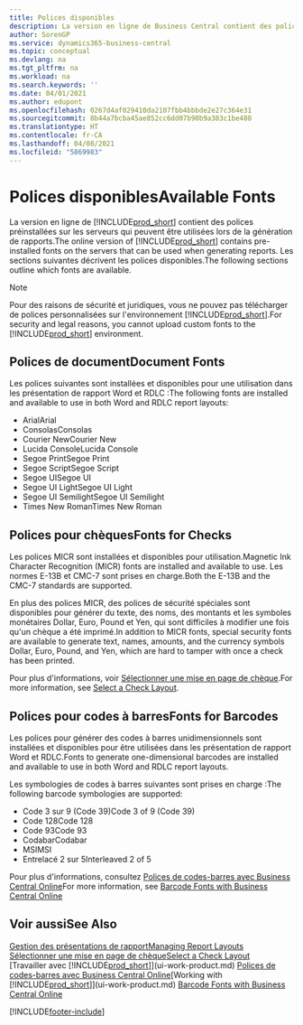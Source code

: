 ```yaml
---
title: Polices disponibles
description: La version en ligne de Business Central contient des polices préinstallées sur les serveurs qui peuvent être utilisées lors de la génération de rapports.
author: SorenGP
ms.service: dynamics365-business-central
ms.topic: conceptual
ms.devlang: na
ms.tgt_pltfrm: na
ms.workload: na
ms.search.keywords: ''
ms.date: 04/01/2021
ms.author: edupont
ms.openlocfilehash: 0267d4af029410da2107fbb4bbbde2e27c364e31
ms.sourcegitcommit: 8b44a7bcba45ae852cc6dd07b90b9a383c1be488
ms.translationtype: HT
ms.contentlocale: fr-CA
ms.lasthandoff: 04/08/2021
ms.locfileid: "5869983"
---
```

# <a name="available-fonts"></a><span data-ttu-id="58abd-103">Polices disponibles</span><span class="sxs-lookup"><span data-stu-id="58abd-103">Available Fonts</span></span>

<span data-ttu-id="58abd-104">La version en ligne de [!INCLUDE[prod_short](includes/prod_short.md)] contient des polices préinstallées sur les serveurs qui peuvent être utilisées lors de la génération de rapports.</span><span class="sxs-lookup"><span data-stu-id="58abd-104">The online version of [!INCLUDE[prod_short](includes/prod_short.md)] contains pre-installed fonts on the servers that can be used when generating reports.</span></span> <span data-ttu-id="58abd-105">Les sections suivantes décrivent les polices disponibles.</span><span class="sxs-lookup"><span data-stu-id="58abd-105">The following sections outline which fonts are available.</span></span>

> [!NOTE]
> <span data-ttu-id="58abd-106">Pour des raisons de sécurité et juridiques, vous ne pouvez pas télécharger de polices personnalisées sur l'environnement [!INCLUDE[prod_short](includes/prod_short.md)].</span><span class="sxs-lookup"><span data-stu-id="58abd-106">For security and legal reasons, you cannot upload custom fonts to the [!INCLUDE[prod_short](includes/prod_short.md)] environment.</span></span>

## <a name="document-fonts"></a><span data-ttu-id="58abd-107">Polices de document</span><span class="sxs-lookup"><span data-stu-id="58abd-107">Document Fonts</span></span>

<span data-ttu-id="58abd-108">Les polices suivantes sont installées et disponibles pour une utilisation dans les présentation de rapport Word et RDLC :</span><span class="sxs-lookup"><span data-stu-id="58abd-108">The following fonts are installed and available to use in both Word and RDLC report layouts:</span></span>

* <span data-ttu-id="58abd-109">Arial</span><span class="sxs-lookup"><span data-stu-id="58abd-109">Arial</span></span>
* <span data-ttu-id="58abd-110">Consolas</span><span class="sxs-lookup"><span data-stu-id="58abd-110">Consolas</span></span>
* <span data-ttu-id="58abd-111">Courier New</span><span class="sxs-lookup"><span data-stu-id="58abd-111">Courier New</span></span>
* <span data-ttu-id="58abd-112">Lucida Console</span><span class="sxs-lookup"><span data-stu-id="58abd-112">Lucida Console</span></span>
* <span data-ttu-id="58abd-113">Segoe Print</span><span class="sxs-lookup"><span data-stu-id="58abd-113">Segoe Print</span></span>
* <span data-ttu-id="58abd-114">Segoe Script</span><span class="sxs-lookup"><span data-stu-id="58abd-114">Segoe Script</span></span>
* <span data-ttu-id="58abd-115">Segoe UI</span><span class="sxs-lookup"><span data-stu-id="58abd-115">Segoe UI</span></span>
* <span data-ttu-id="58abd-116">Segoe UI Light</span><span class="sxs-lookup"><span data-stu-id="58abd-116">Segoe UI Light</span></span>
* <span data-ttu-id="58abd-117">Segoe UI Semilight</span><span class="sxs-lookup"><span data-stu-id="58abd-117">Segoe UI Semilight</span></span>
* <span data-ttu-id="58abd-118">Times New Roman</span><span class="sxs-lookup"><span data-stu-id="58abd-118">Times New Roman</span></span>

## <a name="fonts-for-checks"></a><span data-ttu-id="58abd-119">Polices pour chèques</span><span class="sxs-lookup"><span data-stu-id="58abd-119">Fonts for Checks</span></span>

<span data-ttu-id="58abd-120">Les polices MICR sont installées et disponibles pour utilisation.</span><span class="sxs-lookup"><span data-stu-id="58abd-120">Magnetic Ink Character Recognition (MICR) fonts are installed and available to use.</span></span> <span data-ttu-id="58abd-121">Les normes E-13B et CMC-7 sont prises en charge.</span><span class="sxs-lookup"><span data-stu-id="58abd-121">Both the E-13B and the CMC-7 standards are supported.</span></span>  

<span data-ttu-id="58abd-122">En plus des polices MICR, des polices de sécurité spéciales sont disponibles pour générer du texte, des noms, des montants et les symboles monétaires Dollar, Euro, Pound et Yen, qui sont difficiles à modifier une fois qu'un chèque a été imprimé.</span><span class="sxs-lookup"><span data-stu-id="58abd-122">In addition to MICR fonts, special security fonts are available to generate text, names, amounts, and the currency symbols Dollar, Euro, Pound, and Yen, which are hard to tamper with once a check has been printed.</span></span>  

<span data-ttu-id="58abd-123">Pour plus d'informations, voir [Sélectionner une mise en page de chèque](finance-how-define-check-layouts.md).</span><span class="sxs-lookup"><span data-stu-id="58abd-123">For more information, see [Select a Check Layout](finance-how-define-check-layouts.md).</span></span>  

## <a name="fonts-for-barcodes"></a><span data-ttu-id="58abd-124">Polices pour codes à barres</span><span class="sxs-lookup"><span data-stu-id="58abd-124">Fonts for Barcodes</span></span>
<span data-ttu-id="58abd-125">Les polices pour générer des codes à barres unidimensionnels sont installées et disponibles pour être utilisées dans les présentation de rapport Word et RDLC.</span><span class="sxs-lookup"><span data-stu-id="58abd-125">Fonts to generate one-dimensional barcodes are installed and available to use in both Word and RDLC report layouts.</span></span>

<span data-ttu-id="58abd-126">Les symbologies de codes à barres suivantes sont prises en charge :</span><span class="sxs-lookup"><span data-stu-id="58abd-126">The following barcode symbologies are supported:</span></span>
* <span data-ttu-id="58abd-127">Code 3 sur 9 (Code 39)</span><span class="sxs-lookup"><span data-stu-id="58abd-127">Code 3 of 9 (Code 39)</span></span>
* <span data-ttu-id="58abd-128">Code 128</span><span class="sxs-lookup"><span data-stu-id="58abd-128">Code 128</span></span>
* <span data-ttu-id="58abd-129">Code 93</span><span class="sxs-lookup"><span data-stu-id="58abd-129">Code 93</span></span>
* <span data-ttu-id="58abd-130">Codabar</span><span class="sxs-lookup"><span data-stu-id="58abd-130">Codabar</span></span>
* <span data-ttu-id="58abd-131">MSI</span><span class="sxs-lookup"><span data-stu-id="58abd-131">MSI</span></span>
* <span data-ttu-id="58abd-132">Entrelacé 2 sur 5</span><span class="sxs-lookup"><span data-stu-id="58abd-132">Interleaved 2 of 5</span></span>

<span data-ttu-id="58abd-133">Pour plus d'informations, consultez [Polices de codes-barres avec Business Central Online](/dynamics365/business-central/dev-itpro/developer/devenv-report-barcode-fonts.md)</span><span class="sxs-lookup"><span data-stu-id="58abd-133">For more information, see [Barcode Fonts with Business Central Online](/dynamics365/business-central/dev-itpro/developer/devenv-report-barcode-fonts.md)</span></span>

## <a name="see-also"></a><span data-ttu-id="58abd-134">Voir aussi</span><span class="sxs-lookup"><span data-stu-id="58abd-134">See Also</span></span>

[<span data-ttu-id="58abd-135">Gestion des présentations de rapport</span><span class="sxs-lookup"><span data-stu-id="58abd-135">Managing Report Layouts</span></span>](ui-manage-report-layouts.md)  
[<span data-ttu-id="58abd-136">Sélectionner une mise en page de chèque</span><span class="sxs-lookup"><span data-stu-id="58abd-136">Select a Check Layout</span></span>](finance-how-define-check-layouts.md)  
<span data-ttu-id="58abd-137">[Travailler avec [!INCLUDE[prod_short](includes/prod_short.md)]](ui-work-product.md)
[Polices de codes-barres avec Business Central Online](/dynamics365/business-central/dev-itpro/developer/devenv-report-barcode-fonts.md)</span><span class="sxs-lookup"><span data-stu-id="58abd-137">[Working with [!INCLUDE[prod_short](includes/prod_short.md)]](ui-work-product.md)
[Barcode Fonts with Business Central Online](/dynamics365/business-central/dev-itpro/developer/devenv-report-barcode-fonts.md)</span></span>

[!INCLUDE[footer-include](includes/footer-banner.md)]
